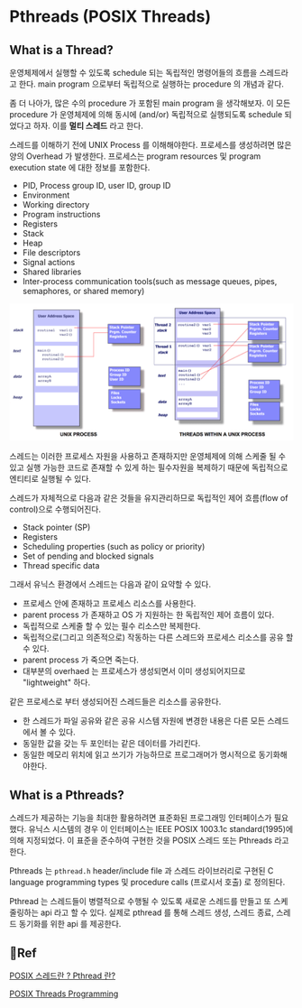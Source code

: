 # Pthreads (POSIX Threads)

## What is a Thread?
운영체제에서 실행할 수 있도록 schedule 되는 독립적인 명령어들의 흐름을 스레드라고 한다. main program 으로부터 독립적으로 실행하는 procedure 의 개념과 같다. 


좀 더 나아가, 많은 수의 procedure 가 포함된 main program 을 생각해보자. 이 모든 procedure 가 운영체제에 의해 동시에 (and/or) 독립적으로 실행되도록 schedule 되었다고 하자. 이를 **멀티 스레드** 라고 한다.


스레드를 이해하기 전에 UNIX Process 를 이해해야한다. 프로세스를 생성하려면 많은 양의 Overhead 가 발생한다. 프로세스는 program resources 및 program execution state 에 대한 정보를 포함한다. 
 - PID, Process group ID, user ID, group ID
 - Environment
 - Working directory
 - Program instructions
 - Registers
 - Stack
 - Heap
 - File descriptors
 - Signal actions
 - Shared libraries
 - Inter-process communication tools(such as message queues, pipes, semaphores, or shared memory)

![All Text](unix_process_and_threads.png)

스레드는 이러한 프로세스 자원을 사용하고 존재하지만 운영체제에 의해 스케줄 될 수 있고 실행 가능한 코드로 존재할 수 있게 하는 필수자원을 복제하기 때문에 독립적으로 엔티티로 실행될 수 있다.


스레드가 자체적으로 다음과 같은 것들을 유지관리하므로 독립적인 제어 흐름(flow of control)으로 수행되어진다.
 - Stack pointer (SP)
 - Registers
 - Scheduling properties (such as policy or priority)
 - Set of pending and blocked signals
 - Thread specific data


그래서 유닉스 환경에서 스레드는 다음과 같이 요약할 수 있다.
- 프로세스 안에 존재하고 프로세스 리소스를 사용한다.
- parent process 가 존재하고 OS 가 지원하는 한 독립적인 제어 흐름이 있다.
- 독립적으로 스케줄 할 수 있는 필수 리소스만 복제한다.
- 독립적으로(그리고 의존적으로) 작동하는 다른 스레드와 프로세스 리소스를 공유 할 수 있다.
- parent process 가 죽으면 죽는다.
- 대부분의 overhaed 는 프로세스가 생성되면서 이미 생성되어지므로 "lightweight" 하다.


같은 프로세스로 부터 생성되어진 스레드들은 리소스를 공유한다.
- 한 스레드가 파일 공유와 같은 공유 시스템 자원에 변경한 내용은 다른 모든 스레드에서 볼 수 있다.
- 동일한 값을 갖는 두 포인터는 같은 데이터를 가리킨다.
- 동일한 메모리 위치에 읽고 쓰기가 가능하므로 프로그래머가 명시적으로 동기화해야한다.

## What is a Pthreads?

스레드가 제공하는 기능을 최대한 활용하려면 표준화된 프로그래밍 인터페이스가 필요했다. 유닉스 시스템의 경우 이 인터페이스는 IEEE POSIX 1003.1c standard(1995)에 의해 지정되었다. 이 표준을 준수하여 구현한 것을 POSIX 스레드 또는 Pthreads 라고 한다.


Pthreads 는 `pthread.h` header/include file 과 스레드 라이브러리로 구현된 C language programming types 및 procedure calls (프로시서 호출) 로 정의된다.

Pthread 는 스레드들이 병렬적으로 수행될 수 있도록 새로운 스레드를 만들고 또 스케줄링하는 api 라고 할 수 있다. 실제로 pthread 를 통해 스레드 생성, 스레드 종료, 스레드 동기화를 위한 api 를 제공한다.


## Ref

[POSIX 스레드란 ? Pthread 란?](http://blog.doosikbae.com/73?category=714958)

[POSIX Threads Programming](https://computing.llnl.gov/tutorials/pthreads/#Thread)